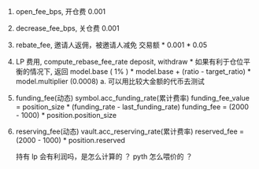1. open_fee_bps, 开仓费          0.001
2. decrease_fee_bps,  关仓费     0.001
3. rebate_fee, 邀请人返佣，被邀请人减免
    交易额 * 0.001 * 0.05
4. LP 费用, compute_rebase_fee_rate
        deposit, 
        withdraw
            * 如果有利于仓位平衡的情况下, 返回 model.base ( 1% )
            * model.base + (ratio - target_ratio) * model.multiplier (0.0008)
        a. 可以用比较大金额的代币去测试

5. funding_fee(动态)
    symbol.acc_funding_rate(累计费率)
    funding_fee_value = position_size * (funding_rate - last_funding_rate) 
    funding_fee = (2000 - 1000) * position.position_size

6. reserving_fee(动态)
    vault.acc_reserving_rate(累计费率)
    reserved_fee = (2000 - 1000) * position.reserved


    持有 lp 会有利润吗，是怎么计算的 ？
    pyth 怎么喂价的 ？


    


